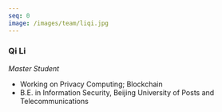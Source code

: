 ```yaml
---
seq: 0
image: /images/team/liqi.jpg
---
```


### Qi Li
<p><i>Master Student</i></p>

- Working on Privacy Computing; Blockchain
- B.E. in Information Security, Beijing University of Posts and Telecommunications

